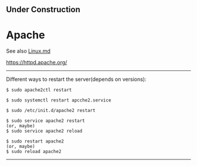 
## Under Construction

# Apache

See also [Linux.md](Linux.md)


https://httpd.apache.org/

---

Different ways to restart the server(depends on versions):

    $ sudo apache2ctl restart

    $ sudo systemctl restart apcche2.service
    
    $ sudo /etc/init.d/apache2 restart

    $ sudo service apache2 restart
    (or, maybe) 
    $ sudo service apache2 reload
        
    $ sudo restart apache2
    (or, maybe)
    $ sudo reload apache2
        
---

    